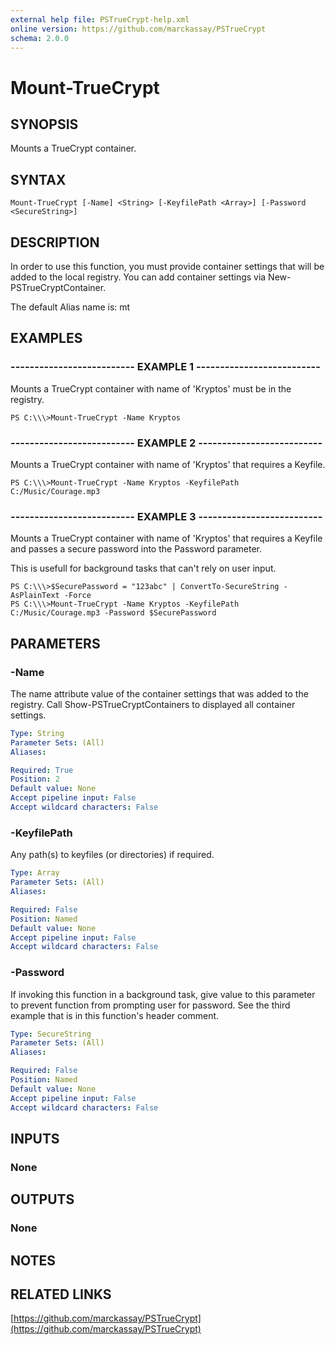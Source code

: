 ```yaml
---
external help file: PSTrueCrypt-help.xml
online version: https://github.com/marckassay/PSTrueCrypt
schema: 2.0.0
---
```


# Mount-TrueCrypt

## SYNOPSIS
Mounts a TrueCrypt container.

## SYNTAX

```
Mount-TrueCrypt [-Name] <String> [-KeyfilePath <Array>] [-Password <SecureString>]
```

## DESCRIPTION
In order to use this function, you must provide container settings that will be added to the local registry. 
You can add container 
settings via New-PSTrueCryptContainer.

The default Alias name is: mt

## EXAMPLES

### -------------------------- EXAMPLE 1 --------------------------
Mounts a TrueCrypt container with name of 'Kryptos' must be in the registry.
```
PS C:\\\>Mount-TrueCrypt -Name Kryptos
```


### -------------------------- EXAMPLE 2 --------------------------
Mounts a TrueCrypt container with name of 'Kryptos' that requires a Keyfile.
```
PS C:\\\>Mount-TrueCrypt -Name Kryptos -KeyfilePath C:/Music/Courage.mp3
```


### -------------------------- EXAMPLE 3 --------------------------
Mounts a TrueCrypt container with name of 'Kryptos' that requires a Keyfile and passes a secure password into the Password parameter.

This is usefull for background tasks that can't rely on user input.
```
PS C:\\\>$SecurePassword = "123abc" | ConvertTo-SecureString -AsPlainText -Force
PS C:\\\>Mount-TrueCrypt -Name Kryptos -KeyfilePath C:/Music/Courage.mp3 -Password $SecurePassword
```


## PARAMETERS

### -Name
The name attribute value of the container settings that was added to the registry. 
Call Show-PSTrueCryptContainers to displayed all 
container settings.

```yaml
Type: String
Parameter Sets: (All)
Aliases: 

Required: True
Position: 2
Default value: None
Accept pipeline input: False
Accept wildcard characters: False
```

### -KeyfilePath
Any path(s) to keyfiles (or directories) if required.

```yaml
Type: Array
Parameter Sets: (All)
Aliases: 

Required: False
Position: Named
Default value: None
Accept pipeline input: False
Accept wildcard characters: False
```

### -Password
If invoking this function in a background task, give value to this parameter to prevent function from prompting user for password.
See
the third example that is in this function's header comment.

```yaml
Type: SecureString
Parameter Sets: (All)
Aliases: 

Required: False
Position: Named
Default value: None
Accept pipeline input: False
Accept wildcard characters: False
```

## INPUTS

### None

## OUTPUTS

### None

## NOTES

## RELATED LINKS

[https://github.com/marckassay/PSTrueCrypt](https://github.com/marckassay/PSTrueCrypt)

